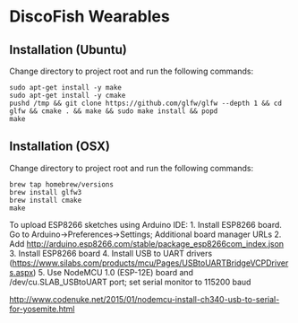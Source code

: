 DiscoFish Wearables
====================

Installation (Ubuntu)
---------------------

Change directory to project root and run the following commands: 

    sudo apt-get install -y make
    sudo apt-get install -y cmake
	pushd /tmp && git clone https://github.com/glfw/glfw --depth 1 && cd glfw && cmake . && make && sudo make install && popd 
    make 
 

Installation (OSX)
---------------------

Change directory to project root and run the following commands: 

	brew tap homebrew/versions
	brew install glfw3
	brew install cmake
	make

To upload ESP8266 sketches using Arduino IDE:
	1. Install ESP8266 board. Go to Arduino->Preferences->Settings; Additional board manager URLs
	2. Add http://arduino.esp8266.com/stable/package_esp8266com_index.json
	3. Install ESP8266 board
	4. Install USB to UART drivers (https://www.silabs.com/products/mcu/Pages/USBtoUARTBridgeVCPDrivers.aspx)
	5. Use NodeMCU 1.0 (ESP-12E) board and /dev/cu.SLAB_USBtoUART port; set serial monitor to 115200 baud

http://www.codenuke.net/2015/01/nodemcu-install-ch340-usb-to-serial-for-yosemite.html